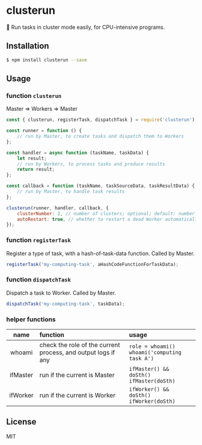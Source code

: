 # clusterun

💠 Run tasks in cluster mode easily, for CPU-intensive programs.

## Installation

```bash
$ npm install clusterun --save
```

## Usage

### function `clusterun`

Master => Workers => Master

```js
const { clusterun, registerTask, dispatchTask } = require('clusterun');

const runner = function () {
    // run by Master, to create tasks and dispatch them to Workers
};

const handler = async function (taskName, taskData) {
    let result;
    // run by Workers, to process tasks and produce results
    return result;
};

const callback = function (taskName, taskSourceData, taskResultData) {
    // run by Master, to handle task results
};

clusterun(runner, handler, callback, {
    clusterNumber: 2, // number of clusters; optional; default: number of CPU
    autoRestart: true, // whether to restart a dead Worker automatically; optional; default: false
});
```

### function `registerTask`

Register a type of task, with a hash-of-task-data function. Called by Master.

```js
registerTask('my-computing-task', aHashCodeFunctionForTaskData);
```

### function `dispatchTask`

Dispatch a task to Worker. Called by Master.

```js
dispatchTask('my-computing-task', taskData);
```

### helper functions

name | function | usage
:---: | :--- | :---
whoami | check the role of the current process, and output logs if any | `role = whoami()` <br> `whoami('computing task A')`
ifMaster | run if the current is Master | `ifMaster() && doSth()` <br> `ifMaster(doSth)`
ifWorker | run if the current is Worker | `ifWorker() && doSth()` <br> `ifWorker(doSth)`

## License

MIT
